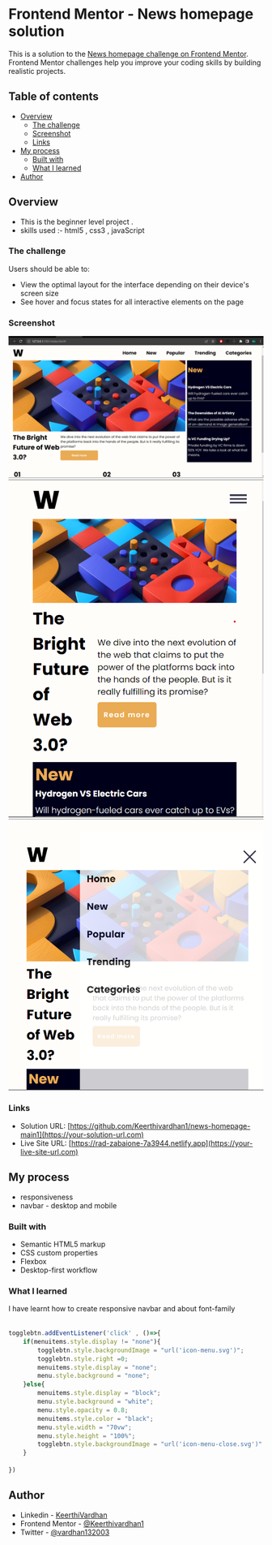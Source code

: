 # Frontend Mentor - News homepage solution

This is a solution to the [News homepage challenge on Frontend Mentor](https://www.frontendmentor.io/challenges/news-homepage-H6SWTa1MFl). Frontend Mentor challenges help you improve your coding skills by building realistic projects. 

## Table of contents

- [Overview](#overview)
  - [The challenge](#the-challenge)
  - [Screenshot](#screenshot)
  - [Links](#links)
- [My process](#my-process)
  - [Built with](#built-with)
  - [What I learned](#what-i-learned)
- [Author](#author)

## Overview
  - This is the beginner level project . 
  - skills used :- html5 , css3 , javaScript
### The challenge

Users should be able to:

- View the optimal layout for the interface depending on their device's screen size
- See hover and focus states for all interactive elements on the page

### Screenshot


![](./newshome-desktop.png)
![](./newshome-mobile.png)
![](./menu-on.png)

### Links

- Solution URL: [https://github.com/Keerthivardhan1/news-homepage-main1](https://your-solution-url.com)
- Live Site URL: [https://rad-zabaione-7a3944.netlify.app](https://your-live-site-url.com)

## My process
  - responsiveness 
  - navbar - desktop and mobile 

### Built with

- Semantic HTML5 markup
- CSS custom properties
- Flexbox
- Desktop-first workflow

### What I learned
I have learnt how to create responsive navbar and about font-family
```js

togglebtn.addEventListener('click' , ()=>{
    if(menuitems.style.display != "none"){
        togglebtn.style.backgroundImage = "url('icon-menu.svg')";
        togglebtn.style.right =0;
        menuitems.style.display = "none";
        menu.style.background = "none";
    }else{
        menuitems.style.display = "block";
        menu.style.background = "white";
        menu.style.opacity = 0.8;
        menuitems.style.color = "black";
        menu.style.width = "70vw";
        menu.style.height = "100%";
        togglebtn.style.backgroundImage = "url('icon-menu-close.svg')"
    }
    
})
```
## Author

- Linkedin - [KeerthiVardhan](https://www.linkedin.com/in/keerthi-vardhan-tekulapelli-7064a6245/)
- Frontend Mentor - [@Keerthivardhan1](https://www.frontendmentor.io/profile/Keerthivardhan1)
- Twitter - [@vardhan132003](https://www.twitter.com/yourusername)
